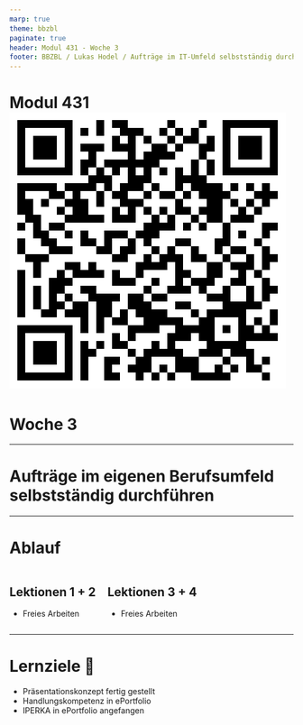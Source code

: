 ```yaml
---
marp: true
theme: bbzbl
paginate: true
header: Modul 431 - Woche 3
footer: BBZBL / Lukas Hodel / Aufträge im IT-Umfeld selbstständig durchführen
---
```


<!-- _class: cover -->

# Modul 431 [![h:120px](./images/qrcode-woche1.svg)](https://codingluke.github.io/bbzbl-modul-431/docs/lektionen/woche-1)
# <!--fit--> Woche 3

---

<!-- _class: big -->

# **Aufträge** im eigenen Berufsumfeld **selbstständig durchführen**

---

# Ablauf

<div class="columns"><div>

## Lektionen **1 + 2**

- Freies Arbeiten

</div><div>

## Lektionen **3 + 4**

- Freies Arbeiten

</div></div>

---

# Lernziele :dart:

- Präsentationskonzept fertig gestellt
- Handlungskompetenz in ePortfolio
- IPERKA in ePortfolio angefangen

